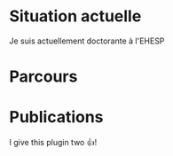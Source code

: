 # Situation actuelle

Je suis actuellement doctorante à l'EHESP

# Parcours

# Publications

I give this plugin two :+1:!
